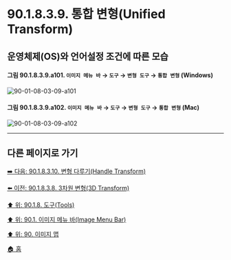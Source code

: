 # 90.1.8.3.9. 통합 변형(Unified Transform)
## 운영체제(OS)와 언어설정 조건에 따른 모습

<a id="90-01-08-03-09-a101"></a>

#### 그림 90.1.8.3.9.a101. `이미지 메뉴 바` → `도구` → `변형 도구` → `통합 변형` (Windows)
![90-01-08-03-09-a101](https://github.com/wonder13662/gimp/assets/15767104/176844f8-dd05-4b22-aa37-2688e227146a)

<a id="90-01-08-03-09-a102"></a>

#### 그림 90.1.8.3.9.a102. `이미지 메뉴 바` → `도구` → `변형 도구` → `통합 변형` (Mac)
![90-01-08-03-09-a102](https://github.com/wonder13662/gimp/assets/15767104/38787f64-21c3-4052-9c1e-1b98effe0e14)

***

## 다른 페이지로 가기

[➡️ 다음: 90.1.8.3.10. 변형 다루기(Handle Transform)](./90-01-08-03-10-handle_transform.md)

[⬅️ 이전: 90.1.8.3.8. 3차원 변형(3D Transform)](./90-01-08-03-08-3d_transform.md)

[⬆️ 위: 90.1.8. 도구(Tools)](./90-01-08-00-tools.md)

[⬆️ 위: 90.1. 이미지 메뉴 바(Image Menu Bar)](./90-01-00-image-menu-bar.md)

[⬆️ 위: 90. 이미지 맵](./90-00-image-map.md)

[🏠 홈](./00-home.md)

